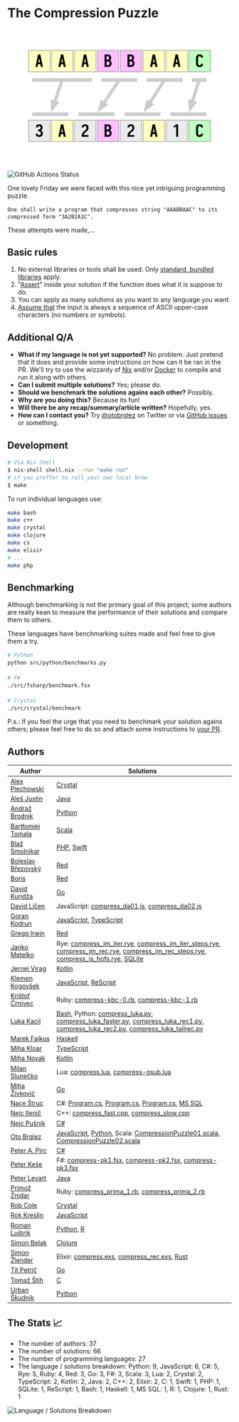 # The Compression Puzzle

![The Compression Puzzle logo](./compression-puzzle.png)

![GitHub Actions Status](https://github.com/otobrglez/compression-puzzle/actions/workflows/test.yml/badge.svg)

One lovely Friday we were faced with this nice yet intriguing programming puzzle.

```
One shall write a program that compresses string "AAABBAAC" to its compressed form "3A2B2A1C".
```

These attempts were made,...

## Basic rules

1. No external libraries or tools shall be used. Only [standard, bundled libraries](https://en.wikipedia.org/wiki/Standard_library) apply.
2. "[Assert](https://en.wikipedia.org/wiki/Assertion_(software_development))" inside your solution if the function does what it is suppose to do.
3. You can apply as many solutions as you want to any language you want.
4. [Assume that](https://github.com/otobrglez/compression-puzzle/issues/29) the input is always a sequence of ASCII upper-case characters (no numbers or symbols).

## Additional Q/A

- **What if my language is not yet supported?** No problem. Just pretend that it does and provide some instructions on how can it be ran in the PR. We'll try to use the wizzardy of [Nix](https://nixos.org/) and/or [Docker](https://www.docker.com/) to compile and run it along with others.
- **Can I submit multiple solutions?**
Yes; please do.
- **Should we benchmark the solutions agains each other?**
Possibly.
- **Why are you doing this?**
Because its fun!
- **Will there be any recap/summary/article written?**
Hopefully, yes.
- **How can I contact you?**
Try [@otobrglez](https://twitter.com/otobrglez) on Twitter or via [GitHub issues](https://github.com/otobrglez/compression-puzzle/issues) or something.

## Development

```bash
# Via Nix Shell
$ nix-shell shell.nix --run "make run"
# if you preffer to roll your own local brew
$ make
```

To run individual languages use:

```bash
make bash
make c++
make crystal
make clojure
make cs
make elixir
# ...
make php
```

## Benchmarking

Although benchmarking is not the primary goal of this project; some authors are really kean to measure the performance of their solutions and compare them to others.

These languages have benchmarking suites made and feel free to give them a try.

```bash
# Python
python src/python/benchmarks.py

# F#
./src/fsharp/benchmark.fsx

# Crystal
./src/crystal/benchmark
```

P.s.: If you feel the urge that you need to benchmark your solution agains others; please feel free to do so and attach some instructions to [your PR](https://github.com/otobrglez/compression-puzzle/pulls).

## Authors

| Author | Solutions |
| --- | --- |
|[Alex Piechowski](https://github.com/grepsedawk) | [Crystal](src/crystal/compress_lexer.cr)|
|[Aleš Justin](https://github.com/alesj) | [Java](src/java/Compression.java)|
|[Andraž Brodnik](http://github.com/brodul) | [Python](src/python/compress_brodul.py)|
|[Bartłomiej Tomala](https://github.com/btomala) | [Scala](src/scala/CompressionPuzzle03.scala)|
|[Blaž Smolnikar](https://github.com/GrandFelix) | [PHP](src/php/compress_grandfelix.php), [Swift](src/swift/compress_extension_grandfelix.swift)|
|[Boleslav Březovský](http://github.com/rebolek) | [Red](src/red/compress-rebolek.red)|
|[Boris](https://github.com/hiiamboris) | [Red](src/red/compress-hiiamboris.red)|
|[David Kuridža](https://github.com/davidkuridza) | [Go](src/go/compress_david.go)|
|[David Ličen](https://github.com/davision) | JavaScript: [compress_da01.js](src/javascript/compress_da01.js), [compress_da02.js](src/javascript/compress_da02.js)|
|[Goran Kodrun](https://github.com/liveandie) | [JavaScript](src/javascript/compress_go.js), [TypeScript](src/ts/compress_go2.ts)|
|[Gregg Irwin](https://github.com/greggirwin) | [Red](src/red/compress-gregg.red)|
|[Janko Metelko](https://github.com/refaktor) | Rye: [compress_jm_iter.rye](src/rye/compress_jm_iter.rye), [compress_jm_iter_steps.rye](src/rye/compress_jm_iter_steps.rye), [compress_jm_rec.rye](src/rye/compress_jm_rec.rye), [compress_jm_rec_steps.rye](src/rye/compress_jm_rec_steps.rye), [compress_js_hofs.rye](src/rye/compress_js_hofs.rye), [SQLite](src/sqlite/compress_rec.sql)|
|[Jernej Virag](https://github.com/izacus) | [Kotlin](src/kotlin/compress.kts)|
|[Klemen Kogovšek](https://github.com/kkogovsek) | [JavaScript](src/javascript/compress_reduce_klemen.js), [ReScript](src/rescript/PatternMatchCompress.res)|
|[Krištof Črnivec](https://github.com/MrChriss) | Ruby: [compress-kbc-0.rb](src/ruby/compress-kbc-0.rb), [compress-kbc-1.rb](src/ruby/compress-kbc-1.rb)|
|[Luka Kacil](https://github.com/lknix) | [Bash](src/bash/compress_lk.sh), Python: [compress_luka.py](src/python/compress_luka.py), [compress_luka_faster.py](src/python/compress_luka_faster.py), [compress_luka_rec1.py](src/python/compress_luka_rec1.py), [compress_luka_rec2.py](src/python/compress_luka_rec2.py), [compress_luka_tailrec.py](src/python/compress_luka_tailrec.py)|
|[Marek Fajkus](https://github.com/turboMaCk) | [Haskell](src/haskell/Compress_turbomack.hs)|
|[Miha Kloar](https://github.com/mkloar) | [TypeScript](src/ts/compress_mk.ts)|
|[Miha Novak](https://github.com/mihanovak1024) | [Kotlin](src/kotlin/mn1024_compress.kts)|
|[Milan Slunečko](https://github.com/smi11) | Lua: [compress.lua](src/lua/compress.lua), [compress-gsub.lua](src/lua/compress-gsub.lua)|
|[Mitja Živković](https://linkedin.com/in/mitja-živković-367206) | [Go](src/go/compress_mitja.go)|
|[Nace Štruc](https://github.com/nacestruc) | C#: [Program.cs](src/cs/ns/Program.cs), [Program.cs](src/cs/ns2/Program.cs), [Program.cs](src/cs/ns3/Program.cs), [MS SQL](src/ms-sql/compression-puzzle.sql)|
|[Nejc Ilenič](https://github.com/inejc) | C++: [compress_fast.cpp](src/c++/compress_fast.cpp), [compress_slow.cpp](src/c++/compress_slow.cpp)|
|[Nejc Pušnik](https://github.com/cjenp) | [C#](src/cs/cjenp/Program.cs)|
|[Oto Brglez](https://github.com/otobrglez) | [JavaScript](src/javascript/compress_ob.js), [Python](src/python/compress_ob.py), Scala: [CompressionPuzzle01.scala](src/scala/CompressionPuzzle01.scala), [CompressionPuzzle02.scala](src/scala/CompressionPuzzle02.scala)|
|[Peter A. Pirc](https://github.com/papsl) | [C#](src/cs/pp/Program.cs)|
|[Peter Keše](https://github.com/pkese) | F#: [compress-pk1.fsx](src/fsharp/compress-pk1.fsx), [compress-pk2.fsx](src/fsharp/compress-pk2.fsx), [compress-pk3.fsx](src/fsharp/compress-pk3.fsx)|
|[Peter Levart](https://github.com/plevart) | [Java](src/java/Compression.java)|
|[Primož Žnidar](https://github.com/zprima) | Ruby: [compress_prima_1.rb](src/ruby/compress_prima_1.rb), [compress_prima_2.rb](src/ruby/compress_prima_2.rb)|
|[Rob Cole](https://github.com/robcole) | [Crystal](src/crystal/compress_kbc_0.cr)|
|[Rok Kreslin](https://github.com/rokkreslincom) | [JavaScript](src/javascript/compress_rk.js)|
|[Roman Luštrik](https://github.com/romunov) | [Python](src/python/compress_romunov.py), [R](src/r/compress_romunov.R)|
|[Simon Belak](https://github.com/sbelak) | [Clojure](src/clojure/clojpression-puzzle/src/clojpression_puzzle.clj)|
|[Simon Žlender](https://github.com/szlend) | Elixir: [compress.exs](src/elixir/compress.exs), [compress_rec.exs](src/elixir/compress_rec.exs), [Rust](src/rust/compress.rs)|
|[Tit Petrič](https://github.com/titpetric) | [Go](src/go/compress_tit.go)|
|[Tomaž Štih](https://github.com/tstih) | [C](src/c/tomaz.c)|
|[Urban Škudnik](https://github.com/uskudnik) | [Python](src/python/compress_urban.py)|

## The Stats 📈
- The number of authors: 37
- The number of solutions: 66
- The number of programming languages: 27
- The language / solutions breakdown: Python: 9, JavaScript: 6, C#: 5, Rye: 5, Ruby: 4, Red: 3, Go: 3, F#: 3, Scala: 3, Lua: 2, Crystal: 2, TypeScript: 2, Kotlin: 2, Java: 2, C++: 2, Elixir: 2, C: 1, Swift: 1, PHP: 1, SQLite: 1, ReScript: 1, Bash: 1, Haskell: 1, MS SQL: 1, R: 1, Clojure: 1, Rust: 1

![Language / Solutions Breakdown](https://image-charts.com/chart?chs=500x500&chd=t:9,6,5,5,4,3,3,3,3,2,2,2,2,2,2,2,1,1,1,1,1,1,1,1,1,1,1&cht=p3&chl=Python|JavaScript|C%23|Rye|Ruby|Red|Go|F%23|Scala|Lua|Crystal|TypeScript|Kotlin|Java|C%2B%2B|Elixir|C|Swift|PHP|SQLite|ReScript|Bash|Haskell|MS+SQL|R|Clojure|Rust)

